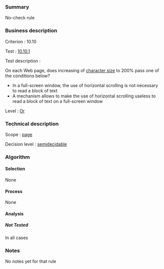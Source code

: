 ### Summary

No-check rule

### Business description

Criterion : 10.10

Test : [10.10.1](http://www.accessiweb.org/index.php/accessiweb-22-english-version.html#test-10-10-1)

Test description :

On each Web page, does increasing of [character
size](http://www.braillenet.org/accessibilite/referentiel-aw21-en/glossaire.php#mTailleCaractere)
to 200% pass one of the conditions below?

-   In a full-screen window, the use of horizontal scrolling is not
    necessary to read a block of text
-   A mechanism allows to make the use of horizontal scrolling useless
    to read a block of text on a full-screen window

Level : [Or](/en/category/rules-design/accessiweb-11/level/or)

### Technical description

Scope : [page](/en/category/rules-design/accessiweb-11/scope/page)

Decision level :
[semidecidable](/en/category/rules-design/accessiweb-11/decision-level/semidecidable)

### Algorithm

#### Selection

None

#### Process

None

#### Analysis

##### Not Tested

In all cases

### Notes

No notes yet for that rule
